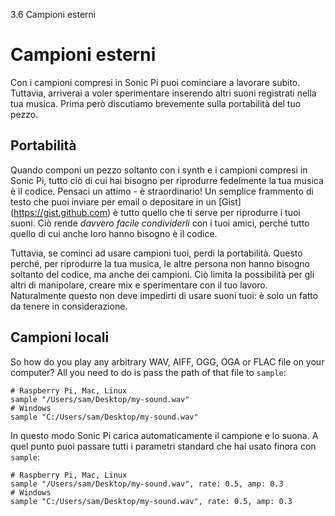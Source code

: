 3.6 Campioni esterni

# Campioni esterni

Con i campioni compresi in Sonic Pi puoi cominciare a lavorare subito. Tuttavia, arriverai a voler sperimentare inserendo altri suoni registrati nella tua musica. Prima però discutiamo brevemente sulla portabilità del tuo pezzo.

## Portabilità

Quando componi un pezzo soltanto con i synth e i campioni compresi in Sonic Pi, tutto ciò di cui hai bisogno per riprodurre fedelmente la tua musica è il codice. Pensaci un attimo - è straordinario! Un semplice frammento di testo che puoi inviare per email o depositare in un \[Gist\] (https://gist.github.com) è tutto quello che ti serve per riprodurre i tuoi suoni. Ciò rende *davvero facile condividerli* con i tuoi amici, perché tutto quello di cui anche loro hanno bisogno è il codice.

Tuttavia, se cominci ad usare campioni tuoi, perdi la portabilità. Questo perché, per riprodurre la tua musica, le altre persona non hanno bisogno soltanto del codice, ma anche dei campioni. Ciò limita la possibilità per gli altri di manipolare, creare mix e sperimentare con il tuo lavoro. Naturalmente questo non deve impedirti di usare suoni tuoi: è solo un fatto da tenere in considerazione.

## Campioni locali

So how do you play any arbitrary WAV, AIFF, OGG, OGA or FLAC file on your computer? All you need to do is pass the path of that file to `sample`:

```
# Raspberry Pi, Mac, Linux
sample "/Users/sam/Desktop/my-sound.wav"
# Windows
sample "C:/Users/sam/Desktop/my-sound.wav"
```

In questo modo Sonic Pi carica automaticamente il campione e lo suona. A quel punto puoi passare tutti i parametri standard che hai usato finora con `sample`:

```
# Raspberry Pi, Mac, Linux
sample "/Users/sam/Desktop/my-sound.wav", rate: 0.5, amp: 0.3
# Windows
sample "C:/Users/sam/Desktop/my-sound.wav", rate: 0.5, amp: 0.3
```

